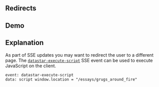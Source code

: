 ## Redirects

## Demo

<div id="update" data-on-load="@get('/examples/redirects/data')">
</div>

## Explanation

As part of SSE updates you may want to redirect the user to a different page. The
[`datastar-execute-script`](/reference/sse_events#datastar-execute-script) SSE event can be used to execute JavaScript
on the client.

```html
event: datastar-execute-script
data: script window.location = "/essays/grugs_around_fire"
```